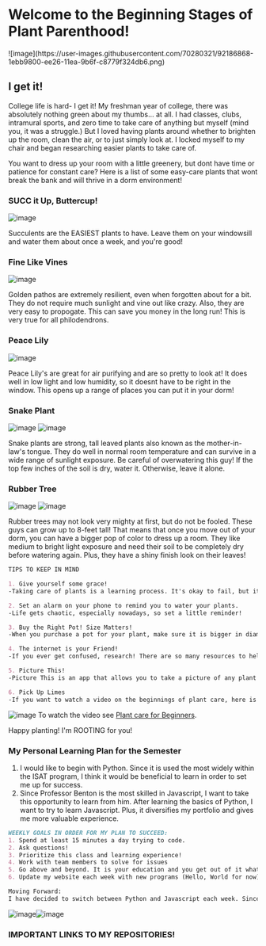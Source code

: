 <h1>Welcome to the Beginning Stages of Plant Parenthood!</h1>
![image](https://user-images.githubusercontent.com/70280321/92186868-1ebb9800-ee26-11ea-9b6f-c8779f324db6.png)

## I get it!

College life is hard- I get it! My freshman year of college, there was absolutely nothing green about my thumbs... at all. I had classes, clubs, intramural sports, and zero time to take care of anything but myself (mind you, it was a struggle.) But I loved having plants around whether to brighten up the room, clean the air, or to just simply look at. I locked myself to my chair and began researching easier plants to take care of.

You want to dress up your room with a little greenery, but dont have time or patience for constant care? Here is a list of some easy-care plants that wont break the bank and will thrive in a dorm environment!

### SUCC it Up, Buttercup!
![image](https://user-images.githubusercontent.com/70280321/92188645-2a5d8d80-ee2b-11ea-90e4-6293a90bc626.png)


Succulents are the EASIEST plants to have. Leave them on your windowsill and water them about once a week, and you're good!  

### Fine Like Vines
![image](https://user-images.githubusercontent.com/70280321/92192042-2a618b80-ee33-11ea-8207-5e3888760806.png)


Golden pathos are extremely resilient, even when forgotten about for a bit. They do not require much sunlight and vine out like crazy. Also, they are very easy to propogate. This can save you money in the long run! This is very true for all philodendrons.

### Peace Lily
![image](https://user-images.githubusercontent.com/70280321/92192672-8082fe80-ee34-11ea-95ec-acfdd1ba0838.png)

Peace Lily's are great for air purifying and are so pretty to look at! It does well in low light and low humidity, so it doesnt have to be right in the window. This opens up a range of places you can put it in your dorm!

### Snake Plant
![image](https://user-images.githubusercontent.com/70280321/92192781-c2ac4000-ee34-11ea-9100-932531e6fd48.png) ![image](https://user-images.githubusercontent.com/70280321/92193055-639afb00-ee35-11ea-809d-d72ad9741305.png)


Snake plants are strong, tall leaved plants also known as the mother-in-law's tongue. They do well in normal room temperature and can survive in a wide range of sunlight exposure. Be careful of overwatering this guy! If the top few inches of the soil is dry, water it. Otherwise, leave it alone.

### Rubber Tree
![image](https://user-images.githubusercontent.com/70280321/92192912-056e1800-ee35-11ea-9c8a-a8cd0e8fe44f.png) ![image](https://user-images.githubusercontent.com/70280321/92192993-3d755b00-ee35-11ea-9f3e-61f0a306ba60.png)


Rubber trees may not look very mighty at first, but do not be fooled. These guys can grow up to 8-feet tall! That means that once you move out of your dorm, you can have a bigger pop of color to dress up a room. They like medium to bright light exposure and need their soil to be completely dry before watering again. Plus, they have a shiny finish look on their leaves!

```markdown
TIPS TO KEEP IN MIND

1. Give yourself some grace!
-Taking care of plants is a learning process. It's okay to fail, but it's more important to keep trying! No one is perfect!

2. Set an alarm on your phone to remind you to water your plants.
-Life gets chaotic, especially nowadays, so set a little reminder!

3. Buy the Right Pot! Size Matters!
-When you purchase a pot for your plant, make sure it is bigger in diameter by at least a few inches. Leave room for the little guy to grow.

4. The internet is your Friend!
-If you ever get confused, research! There are so many resources to help you out. 

5. Picture This!
-Picture This is an app that allows you to take a picture of any plant and tells you all about it and how to take care of them! It's free on all devices!

6. Pick Up Limes
-If you want to watch a video on the beginnings of plant care, here is the link to one of my favorite vegan minimalist youtubers, Sadia. She is super knowledgable, experienced, and overall a great online mentor. Check her out!
```
![image](https://user-images.githubusercontent.com/70280321/92193524-92fe3780-ee36-11ea-9ea5-9e7bf33b990a.png)
To watch the video see [Plant care for Beginners](https://www.youtube.com/watch?v=LZhnCxG5c6s&t=4s).

Happy planting! I'm ROOTING for you!


### My Personal Learning Plan for the Semester
1. I would like to begin with Python. Since it is used the most widely within the ISAT program, I think it would be beneficial to learn in order to set me up for success.
2. Since Professor Benton is the most skilled in Javascript, I want to take this opportunity to learn from him. After learning the basics of Python, I want to try to learn Javascript. Plus, it diversifies my portfolio and gives me more valuable experience. 
```markdown
WEEKLY GOALS IN ORDER FOR MY PLAN TO SUCCEED:
1. Spend at least 15 minutes a day trying to code.
2. Ask questions! 
3. Prioritize this class and learning experience!
4. Work with team members to solve for issues
5. Go above and beyond. It is your education and you get out of it what you put into it. 
6. Update my website each week with new programs (Hello, World for now).

Moving Forward:
I have decided to switch between Python and Javascript each week. Since I could only find the Basic Javascript training on Free Code Camp, I am starting with Javascript. 
```
![image](https://user-images.githubusercontent.com/70280321/92989660-b020af00-f4a3-11ea-939d-99f92a5da2ca.png)![image](https://user-images.githubusercontent.com/70280321/92989660-b020af00-f4a3-11ea-939d-99f92a5da2ca.png)
### IMPORTANT LINKS TO MY REPOSITORIES!
